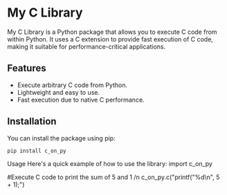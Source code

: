 # My C Library

My C Library is a Python package that allows you to execute C code from within Python. It uses a C extension to provide fast execution of C code, making it suitable for performance-critical applications.

## Features

- Execute arbitrary C code from Python.
- Lightweight and easy to use.
- Fast execution due to native C performance.

## Installation

You can install the package using pip:

```bash
pip install c_on_py
```
Usage
Here's a quick example of how to use the library:
import c_on_py

#Execute C code to print the sum of 5 and 1 /n
c_on_py.c("printf(\"%d\\n\", 5 + 1);")
